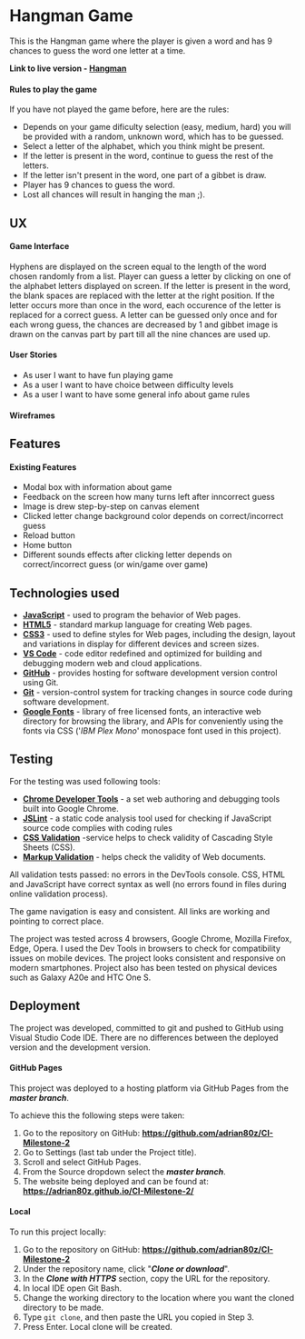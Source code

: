 # Hangman Game

This is the Hangman game where the player is given a word and has 9 chances to guess the word one letter at a time.

**Link to live version - [Hangman](https://adrian80z.github.io/CI-Milestone-2/)**

#### Rules to play the game
If you have not played the game before, here are the rules:
- Depends on your game dificulty selection (easy, medium, hard) you will be provided with a random, unknown word, which has to be guessed.
- Select a letter of the alphabet, which you think might be present.
- If the letter is present in the word, continue to guess the rest of the letters. 
- If the letter isn't present in the word, one part of a gibbet is draw.
- Player has 9 chances to guess the word.
- Lost all chances will result in hanging the man ;).

## UX

#### Game Interface
Hyphens are displayed on the screen equal to the length of the word chosen randomly from a list. Player can guess a letter by clicking on one of the alphabet  letters displayed on screen. If the letter is present in the word, the blank spaces are replaced with the letter at the right position. If the letter occurs more than once in the word, each occurence of the letter is replaced for a correct guess. A letter can be guessed only once and for each wrong guess, the chances are decreased by 1 and gibbet image is drawn on the canvas part by part till all the nine chances are used up.

#### User Stories
- As user I want to have fun playing game
- As a user I want to have choice between difficulty levels
- As a user I want to have some general info about game rules

#### Wireframes

## Features

#### Existing Features

- Modal box with information about game
- Feedback on the screen how many turns left after inncorrect guess
- Image is drew step-by-step on canvas element
- Clicked letter change background color depends on correct/incorrect guess
- Reload button 
- Home button
- Different sounds effects after clicking letter depends on correct/incorrect guess (or win/game over game)


## Technologies used

- **[JavaScript](https://en.wikipedia.org/wiki/JavaScript)** - used to program the behavior of Web pages.
- **[HTML5](https://en.wikipedia.org/wiki/HTML5)** - standard markup language for creating Web pages.
- **[CSS3](https://en.wikipedia.org/wiki/Cascading_Style_Sheets#CSS_3)** - used to define styles for Web pages, including the design, layout and variations in display for different devices and screen sizes.
- **[VS Code](https://code.visualstudio.com/)** - code editor redefined and optimized for building and debugging modern web and cloud applications.
- **[GitHub](https://github.com/)** - provides hosting for software development version control using Git.
- **[Git](https://git-scm.com/)** - version-control system for tracking changes in source code during software development.
- **[Google Fonts](https://fonts.google.com/)** - library of free licensed fonts, an interactive web directory for browsing the library, and APIs for conveniently using the fonts via CSS ('_IBM Plex Mono_' monospace font used in this project).

## Testing

For the testing was used following tools:
- **[Chrome Developer Tools](https://developers.google.com/web/tools/chrome-devtools)** - a set web authoring and debugging tools built into Google Chrome.
- **[JSLint](https://jslint.com/)** - a static code analysis tool used for checking if JavaScript source code complies with coding rules
- **[CSS Validation](https://jigsaw.w3.org/css-validator/)** -service helps to check validity of Cascading Style Sheets (CSS).
- **[Markup Validation](https://validator.w3.org/)** - helps check the validity of Web documents.

All validation tests passed: no errors in the DevTools console. CSS, HTML and JavaScript have correct syntax as well (no errors found in files during online validation process).

The game navigation is easy and consistent. All links are working and pointing to correct place.

The project was tested across 4 browsers, Google Chrome, Mozilla Firefox, Edge, Opera. I used the Dev Tools in browsers to check for compatibility issues on mobile devices. The project looks consistent and responsive on modern smartphones. Project also has been tested on physical devices such as Galaxy A20e and HTC One S.

## Deployment
The project was developed, committed to git and pushed to GitHub using Visual Studio Code IDE. 
There are no differences between the deployed version and the development version.

#### GitHub Pages
This project was deployed to a hosting platform via GitHub Pages from the **_master branch_**.

To achieve this the following steps were taken:
1.	Go to the repository on GitHub: **https://github.com/adrian80z/CI-Milestone-2**
2.	Go to Settings (last tab under the Project title).
3.	Scroll and select GitHub Pages.
4.	From the Source dropdown select the **_master branch_**.
5.	The website being deployed and can be found at: **https://adrian80z.github.io/CI-Milestone-2/**

#### Local
To run this project locally:
1.	Go to the repository on GitHub: **https://github.com/adrian80z/CI-Milestone-2**
2.	Under the repository name, click "**_Clone or download_**".
3.	In the **_Clone with HTTPS_** section, copy the URL for the repository.
4.	In local IDE open Git Bash.
5.	Change the working directory to the location where you want the cloned directory to be made.
6.	Type `git clone`, and then paste the URL you copied in Step 3.
7.	Press Enter. Local clone will be created.